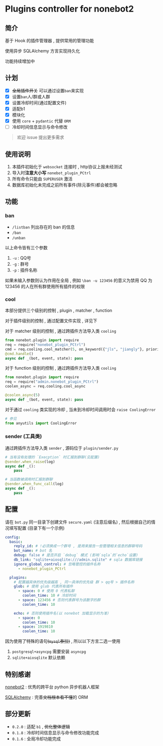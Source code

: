 # Plugins controller for nonebot2
## 简介

基于 Hook 的插件管理器 , 提供常用的管理功能

使用异步 SQLAlchemy 方言实现持久化

功能持续增加中

## 计划

- [X] ~~全局插件开关~~ 可以通过设置`ban`来实现
- [X] 设置`ban`人/群或人群
- [X] 设置冷却时间(通过配置文件)
- [X] 适配b1
- [X] 模块化
- [X] 使用 `core` + `pydantic` 代替 `ORM`
- [ ] 冷却时间信息显示与命令修改

> 欢迎 issue 提出更多需求

## 使用说明

1. 本插件初始化于 `websocket` 连接时 , http协议上报未经测试
2. 导入时**注意大小写** `nonebot_plugin_PCtrl`
3. 所有命令只能由 `SUPERUSER` 激活
4. 数据库初始化未完成之前所有事件(除元事件)都会被忽略

## 功能
### ban

- `/listban` 列出存在的 ban 的信息
- `/ban`
- `/unban`
  
以上命令皆有三个参数 

1. `-u` : QQ号
2. `-g` : 群号
3. `-p` : 插件名称

如果未输入参数则认为作用在全局 , 例如 `\ban -u 123456` 的意义为禁用 QQ 为 123456 的人在所有群使用所有插件的权限

### cool

本部分提供三个级别的控制 , plugin , matcher , function

对于插件级别的控制 , 通过配置文件实现 , 详见下

对于 matcher 级别的控制 , 通过跨插件方法导入类 `cooling`
```py
from nonebot.plugin import require
req = require("nonebot_plugin_PCtrl")
cmd = req.cooling.cool_matcher(5, on_keyword({"jls", "jiangly"}, priority=10)) # 对一个 matcher 启用冷却
@cmd.handle()
async def _(bot, event, state): pass
```

对于 function 级别的控制 , 通过跨插件方法导入类 `cooling`
```py
from nonebot.plugin import require
req = require("admin.nonebot_plugin_PCtrl")
coolen_async = req.cooling.cool_async

@coolen_async(5)
async def _(bot, event, state): pass
```

对于通过 `cooling` 类实现的冷却 , 当未到冷却时间调用时会 `raise CoolingError`
```py
# 参见
from anyutils import CoolingError
```
### sender (工具类)

通过跨插件方法导入类 `sender` , 源码位于 `plugin/sender.py`

```py
# 当有没有处理的 `Execption` 时汇报到群聊(见配置)
@sender.when_raise(log)
async def _():
    pass

# 当函数被调用时汇报到群聊
@sender.when_func_call(log)
async def _():
    pass

```

## 配置
请在 `bot.py` 同一目录下创建文件 `secure.yaml` (注意后缀名) , 然后根据自己的情况填写配置 (目录下有一个示例)
```yaml
config:
  basic:
    reply_id: # !必须换成一个群号 , 是用来报告一些管理相关信息的群聊号码
    bot_name: # bot 名
    debug: false # 是否开启 `debug` 模式 (影响`sqla`的`echo`设置)
    db_link: "sqlite+aiosqlite:///admin.sqlite" # sqla 数据库链接
    ignore_global_control: # 忽略管控的插件名称
      - nonebot_plugin_PCtrl

  plugins:
    # 配置越具体的优先级越高 , 同一具体的优先级 群 > qq号 > 插件名称
    glob: # 使用 glob 代表所有插件
      - space: 0 # 使用 0 代表私聊
        coolen_time: 10 # 冷却时间
      - space: 123456 # 否则代表群号为该数字的群
        coolen_time: 10

    echo: # 否则使用插件名(以 nonebot 加载显示的为准)
      - space: 0
        coolen_time: 10
      - space: 1919810
        coolen_time: 10

```

因为使用了特殊的语句~~(`mysql`泰拉)~~ , 所以以下方言二选一使用
1. `postgresql+asyncpg` 需要安装 `asyncpg`
2. `sqlite+aiosqlite` 默认依赖

## 特别感谢

[nonebot2](https://github.com/nonebot/nonebot2) : 优秀的跨平台 python 异步机器人框架

[SQLAlchemy](https://www.sqlalchemy.org/) : 完善~~文档根本看不懂~~的 ORM

## 部分更新

- `0.2.0` : 适配 `b1` , ~~优化整体逻辑~~
- `0.1.8` : 冷却时间信息显示与命令修改功能完成
- `0.1.6` : 全局冷却功能完成
